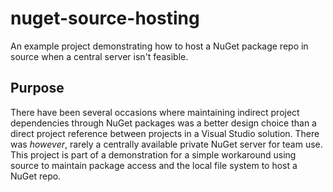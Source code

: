 # nuget-source-hosting
An example project demonstrating how to host a NuGet package repo in source when a central server isn't feasible.

## Purpose
There have been several occasions where maintaining indirect project dependencies through NuGet packages was a 
better design choice than a direct project reference between projects in a Visual Studio solution.  There was 
*however*, rarely a centrally available private NuGet server for team use.  This project is part of a 
demonstration for a simple workaround using source to maintain package access and the local file system to host 
a NuGet repo.
